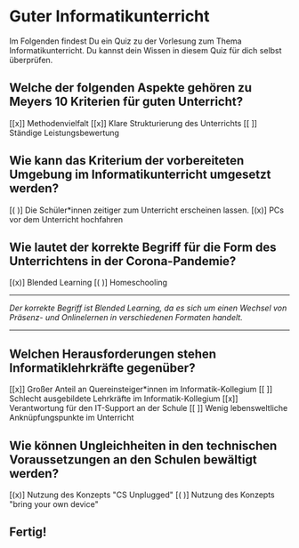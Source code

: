 <!--
author:   Negar Monir

email:    negar.monir@uni-hamburg.de

version:  0.0.1

language: de

narrator: US English Female

comment:  Hier findet ihr ein kurzes Quiz zu den Inhalten der Vorlesung Informatikunterricht.

link:     https://cdn.jsdelivr.net/chartist.js/latest/chartist.min.css

script:   https://cdn.jsdelivr.net/chartist.js/latest/chartist.min.js

-->

# Guter Informatikunterricht

Im Folgenden findest Du ein Quiz zu der Vorlesung zum Thema Informatikunterricht. Du kannst dein Wissen in diesem Quiz für dich selbst überprüfen.


## Welche der folgenden Aspekte gehören zu Meyers 10 Kriterien für guten Unterricht?

[[x]] Methodenvielfalt
[[x]] Klare Strukturierung des Unterrichts
[[ ]] Ständige Leistungsbewertung


## Wie kann das Kriterium der vorbereiteten Umgebung im Informatikunterricht umgesetzt werden?

[( )] Die Schüler*innen zeitiger zum Unterricht erscheinen lassen.
[(x)] PCs vor dem Unterricht hochfahren



## Wie lautet der korrekte Begriff für die Form des Unterrichtens in der Corona-Pandemie?


[(x)] Blended Learning
[( )] Homeschooling
****************************************

*Der korrekte Begriff ist Blended Learning, da es sich um einen Wechsel von Präsenz- und Onlinelernen in verschiedenen Formaten handelt.*

****************************************


## Welchen Herausforderungen stehen Informatiklehrkräfte gegenüber?

[[x]] Großer Anteil an Quereinsteiger*innen im Informatik-Kollegium
[[ ]] Schlecht ausgebildete Lehrkräfte im Informatik-Kollegium
[[x]] Verantwortung für den IT-Support an der Schule
[[ ]] Wenig lebensweltliche Anknüpfungspunkte im Unterricht


## Wie können Ungleichheiten in den technischen Voraussetzungen an den Schulen bewältigt werden?

[(x)] Nutzung des Konzepts "CS Unplugged"
[( )] Nutzung des Konzepts "bring your own device"

## Fertig!
